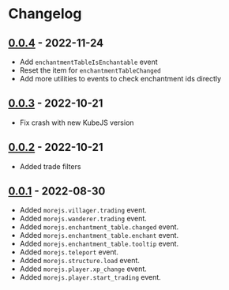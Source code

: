 # Changelog
## [0.0.4] - 2022-11-24
- Add `enchantmentTableIsEnchantable` event
- Reset the item for `enchantmentTableChanged`
- Add more utilities to events to check enchantment ids directly

## [0.0.3] - 2022-10-21
- Fix crash with new KubeJS version

## [0.0.2] - 2022-10-21
- Added trade filters

## [0.0.1] - 2022-08-30
- Added `morejs.villager.trading` event.
- Added `morejs.wanderer.trading` event.
- Added `morejs.enchantment_table.changed` event.
- Added `morejs.enchantment_table.enchant` event.
- Added `morejs.enchantment_table.tooltip` event.
- Added `morejs.teleport` event.
- Added `morejs.structure.load` event.
- Added `morejs.player.xp_change` event.
- Added `morejs.player.start_trading` event.

<!-- Versions -->
[0.0.4]: https://github.com/AlmostReliable/morejs/releases/tag/v1.18-0.0.4-beta
[0.0.3]: https://github.com/AlmostReliable/morejs/releases/tag/v1.18-0.0.3-beta
[0.0.2]: https://github.com/AlmostReliable/morejs/releases/tag/v1.18-0.0.2-beta
[0.0.1]: https://github.com/AlmostReliable/morejs/releases/tag/v1.18-0.0.1-beta
